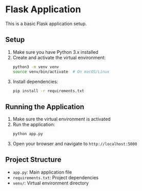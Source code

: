 # Flask Application

This is a basic Flask application setup.

## Setup

1. Make sure you have Python 3.x installed
2. Create and activate the virtual environment:
   ```bash
   python3 -m venv venv
   source venv/bin/activate  # On macOS/Linux
   ```
3. Install dependencies:
   ```bash
   pip install -r requirements.txt
   ```

## Running the Application

1. Make sure the virtual environment is activated
2. Run the application:
   ```bash
   python app.py
   ```
3. Open your browser and navigate to `http://localhost:5000`

## Project Structure

- `app.py`: Main application file
- `requirements.txt`: Project dependencies
- `venv/`: Virtual environment directory 